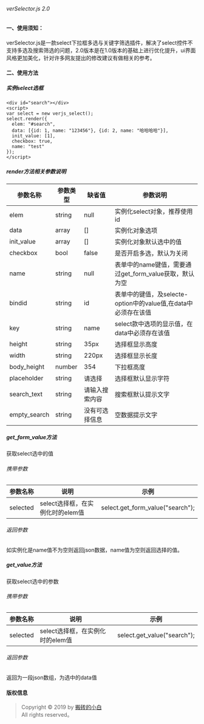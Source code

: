 ###### verSelector.js 2.0

#### 一、使用须知：
verSelector.js是一款select下拉框多选与关键字筛选插件，解决了select控件不支持多选及搜索筛选的问题，2.0版本是在1.0版本的基础上进行优化提升，ui界面风格更加美化，针对许多网友提出的修改建议有做相关的参考。
#### 二、使用方法
##### 实例select选框
~~~~
<div id="search"></div>
<script>
var select = new verjs_select();
select.render({
  elem: "#search",
  data: [{id: 1, name: "123456"}, {id: 2, name: "哈哈哈哈"}],
  init_value: [1],
  checkbox: true,
  name: "test"
});
</script>
~~~~
##### render方法相关参数说明
| 参数名称        | 参数类型    |  缺省值  |  参数说明  |
| --------   | -----  | ---- |  ---- | 
| elem        | string       |   null      | 实例化select对象，推荐使用id
| data        | array      |   []    | 实例化对象选项
| init_value        | array      |   []    |实例化对象默认选中的值
|checkbox | bool | false |是否开启多选，默认为关闭
|name|string|null|表单中的name键值，需要通过get_form_value获取，默认为空
|bindid|string|id|表单中的键值，及selecte-option中的value值,在data中必须存在该值
|key|string|name|select款中选项的显示值，在data中必须存在该值
|height|string|35px|选择框显示高度
|width|string|220px|选择框显示长度
|body_height|number|354|下拉框高度
|placeholder|string|请选择|选择框默认显示字符
|search_text|string|请输入搜索内容|搜索框默认提示文字
|empty_search|string|没有可选择信息|空数据提示文字

##### get_form_value方法
获取select选中的值
###### 携带参数
|参数名称 |说明 |示例|
| --------   | -----  | ---- | 
|selected|select选择框，在实例化时的elem值|select.get_form_value("search");
###### 返回参数
如实例化是name值不为空则返回json数据，name值为空则返回选择的值。

##### get_value方法
获取select选中的参数
###### 携带参数
|参数名称 |说明 |示例|
| --------   | -----  | ---- | 
|selected|select选择框，在实例化时的elem值|select.get_value("search");
###### 返回参数
返回为一段json数组，为选中的data值

#### 版权信息
> Copyright © 2019 by [搬砖的小白](https://www.verjs.cn)  
> All rights reserved。
